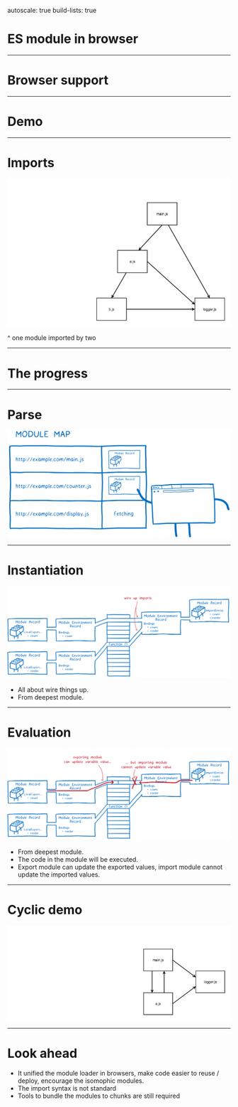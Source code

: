 autoscale: true
build-lists: true

# ES module in browser

---

# Browser support

---

# Demo

---

# Imports

![inline](./demo1.jpg)

^ one module imported by two

---

# The progress

---

# Parse

![inline](./parse.png)

---

# Instantiation

![inline](./instantiation.png)

* All about wire things up.
* From deepest module.

---

# Evaluation

![inline](./evaluation.png)

* From deepest module.
* The code in the module will be executed.
* Export module can update the exported values, import module cannot update the imported values.

---

# Cyclic demo

![inline](./demo2.jpg)

---

# Look ahead

* It unified the module loader in browsers, make code easier to reuse / deploy, encourage the isomophic modules.
* The import syntax is not standard
* Tools to bundle the modules to chunks are still required
